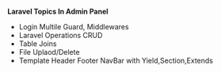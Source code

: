 <b>Laravel Topics In Admin Panel</b>
- Login Multile Guard, Middlewares
- Laravel Operations CRUD
- Table Joins
- File Uplaod/Delete
- Template Header Footer NavBar with Yield,Section,Extends
